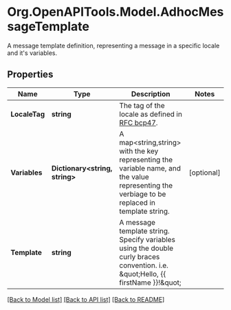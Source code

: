 # Org.OpenAPITools.Model.AdhocMessageTemplate
A message template definition, representing a message in a specific locale and it's variables.
## Properties

Name | Type | Description | Notes
------------ | ------------- | ------------- | -------------
**LocaleTag** | **string** | The tag of the locale as defined in [RFC bcp47](http://www.rfc-editor.org/rfc/bcp/bcp47.txt). | 
**Variables** | **Dictionary&lt;string, string&gt;** | A map&lt;string,string&gt; with the key representing the variable name, and the value representing the verbiage to be replaced in template string.  | [optional] 
**Template** | **string** | A message template string.  Specify variables using the double curly braces convention. i.e. \&quot;Hello, {{ firstName }}!\&quot;  | 

[[Back to Model list]](../README.md#documentation-for-models) [[Back to API list]](../README.md#documentation-for-api-endpoints) [[Back to README]](../README.md)

